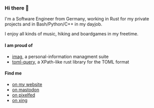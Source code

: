 ### Hi there 👋

I'm a Software Engineer from Germany, working in Rust for my private projects
and in Bash/Python/C++ in my dayjob.

I enjoy all kinds of music, hiking and boardgames in my freetime.


#### I am proud of

* [imag](https://sr.ht/~matthiasbeyer/imag/), a personal-information managment
  suite
* [toml-query](https://git.sr.ht/~matthiasbeyer/toml-query), a XPath-like
  rust library for the TOML format


#### Find me

- [on my website](https://beyermatthias.de)
- [on mastodon](https://mastodon.technology/@musicmatze)
- [on pixelfed](https://pixelfed.social/musicmatze)
- [on xing](https://www.xing.com/profile/Matthias_Beyer47)

